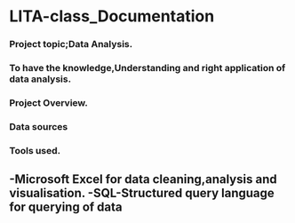 # LITA-class_Documentation

### Project topic;Data Analysis.
### To have the knowledge,Understanding and right application of data analysis.

### Project Overview.

### Data sources

### Tools used.
-Microsoft Excel for data cleaning,analysis and visualisation.
-SQL-Structured query language for querying of data
-
